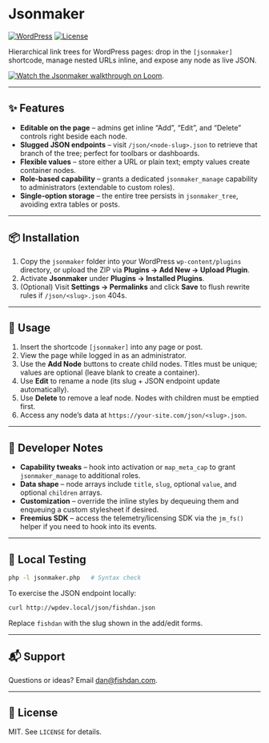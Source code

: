 # Jsonmaker

[![WordPress](https://img.shields.io/badge/WordPress-%5E6.0-blue)](https://wordpress.org/)
[![License](https://img.shields.io/badge/license-MIT-green.svg)](LICENSE)

Hierarchical link trees for WordPress pages: drop in the `[jsonmaker]` shortcode, manage nested URLs inline, and expose any node as live JSON.

[![Watch the Jsonmaker walkthrough on Loom](https://cdn.loom.com/sessions/thumbnails/7d4b76327b22488985f079cb27f70f2c-78c9589b2983a335-full-play.gif)](https://www.loom.com/share/7d4b76327b22488985f079cb27f70f2c?sid=3b2665fb-bd60-43b2-8a18-dc4989b0a67f).

---

## ✨ Features

- **Editable on the page** – admins get inline “Add”, “Edit”, and “Delete” controls right beside each node.
- **Slugged JSON endpoints** – visit `/json/<node-slug>.json` to retrieve that branch of the tree; perfect for toolbars or dashboards.
- **Flexible values** – store either a URL or plain text; empty values create container nodes.
- **Role-based capability** – grants a dedicated `jsonmaker_manage` capability to administrators (extendable to custom roles).
- **Single-option storage** – the entire tree persists in `jsonmaker_tree`, avoiding extra tables or posts.

---

## 📦 Installation

1. Copy the `jsonmaker` folder into your WordPress `wp-content/plugins` directory, or upload the ZIP via **Plugins → Add New → Upload Plugin**.
2. Activate **Jsonmaker** under **Plugins → Installed Plugins**.
3. (Optional) Visit **Settings → Permalinks** and click **Save** to flush rewrite rules if `/json/<slug>.json` 404s.

---

## 🚀 Usage

1. Insert the shortcode `[jsonmaker]` into any page or post.
2. View the page while logged in as an administrator.
3. Use the **Add Node** buttons to create child nodes. Titles must be unique; values are optional (leave blank to create a container).
4. Use **Edit** to rename a node (its slug + JSON endpoint update automatically).
5. Use **Delete** to remove a leaf node. Nodes with children must be emptied first.
6. Access any node’s data at `https://your-site.com/json/<slug>.json`.

---

## 🔧 Developer Notes

- **Capability tweaks** – hook into activation or `map_meta_cap` to grant `jsonmaker_manage` to additional roles.
- **Data shape** – node arrays include `title`, `slug`, optional `value`, and optional `children` arrays.
- **Customization** – override the inline styles by dequeuing them and enqueuing a custom stylesheet if desired.
- **Freemius SDK** – access the telemetry/licensing SDK via the `jm_fs()` helper if you need to hook into its events.

---

## 🧪 Local Testing

```bash
php -l jsonmaker.php   # Syntax check
```

To exercise the JSON endpoint locally:

```bash
curl http://wpdev.local/json/fishdan.json
```

Replace `fishdan` with the slug shown in the add/edit forms.

---

## 📬 Support

Questions or ideas? Email [dan@fishdan.com](mailto:dan@fishdan.com).

---

## 📝 License

MIT. See `LICENSE` for details.
